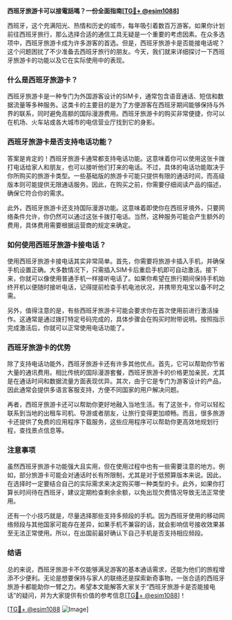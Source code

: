 **西班牙旅游卡可以接電話嗎？一份全面指南[[TG💪+ @esim1088](https://t.me/s/esim1088)]**

西班牙，这个充满阳光、热情和历史的城市，每年吸引着数百万游客。如果你计划前往西班牙旅行，那么选择合适的通信工具无疑是一个重要的考虑因素。在众多选项中，西班牙旅游卡成为许多游客的首选。但是，西班牙旅游卡是否能接电话呢？这个问题困扰了不少准备去西班牙旅行的朋友。今天，我们就来详细探讨一下西班牙旅游卡的功能以及它在实际使用中的表现。

### 什么是西班牙旅游卡？

西班牙旅游卡是一种专门为外国游客设计的SIM卡，通常包含语音通话、短信和数据流量等多种服务。这类卡的主要目的是为了方便游客在西班牙期间能够保持与外界的联系，同时避免高额的国际漫游费用。西班牙旅游卡的购买非常便捷，你可以在机场、火车站或各大城市的电信营业厅找到它的身影。

### 西班牙旅游卡是否支持电话功能？

答案是肯定的！西班牙旅游卡通常都支持电话功能。这意味着你可以使用这张卡拨打电话给家人和朋友，也可以接听他们打来的电话。不过，具体的电话功能取决于你所购买的旅游卡类型。一些基础版的旅游卡可能只提供有限的通话时间，而高级版本则可能提供无限通话服务。因此，在购买之前，你需要仔细阅读产品的描述，确保它符合你的需求。

此外，西班牙旅游卡还支持国际漫游功能。这意味着即使你在西班牙境外，只要网络条件允许，你仍然可以通过这张卡拨打电话。当然，这种服务可能会产生额外的费用，具体费用需要根据运营商的规定来确定。

### 如何使用西班牙旅游卡接电话？

使用西班牙旅游卡接电话其实非常简单。首先，你需要将旅游卡插入手机，并确保手机设置正确。大多数情况下，只需插入SIM卡后重启手机即可自动激活。接下来，你就可以像使用普通手机一样接听电话了。如果你希望在旅行期间保持手机始终开机以便随时接听电话，记得提前检查手机电池状况，并携带充电宝以备不时之需。

另外，值得注意的是，有些西班牙旅游卡可能会要求你在首次使用前进行激活操作。这通常是通过拨打特定号码完成的，具体步骤会在购买时附带说明。按照指示完成激活后，你就可以正常使用电话功能了。

### 西班牙旅游卡的优势

除了支持电话功能外，西班牙旅游卡还有许多其他优点。首先，它可以帮助你节省大量的通讯费用。相比传统的国际漫游套餐，西班牙旅游卡的价格更加亲民，尤其是在通话时间和数据流量方面表现优异。其次，由于它是专门为游客设计的产品，因此通常会提供多语言客服支持，方便不同国家的用户解决问题。

再者，西班牙旅游卡还可以帮助你更好地融入当地生活。有了这张卡，你可以轻松联系到当地的出租车司机、导游或者朋友，让旅行变得更加顺畅。而且，很多旅游卡还提供了免费的应用程序下载服务，这些应用程序可以帮助你更高效地规划行程，查找景点信息等。

### 注意事项

虽然西班牙旅游卡功能强大且实用，但在使用过程中也有一些需要注意的地方。例如，部分旅游卡可能会对通话时长有所限制，尤其是对于低预算版本来说。因此，在选择时一定要结合自己的实际需求来决定购买哪一种类型的卡。此外，如果你打算长时间待在西班牙，建议定期检查剩余余额，以免出现欠费情况导致无法正常使用。

还有一个小技巧就是，尽量选择那些支持多频段的手机。因为西班牙使用的移动网络频段与其他国家可能存在差异，如果手机不兼容的话，就会影响信号接收效果甚至无法正常使用。所以，在出国前最好确认下自己手机是否支持相应频段。

### 结语

总的来说，西班牙旅游卡不仅能够满足游客的基本通话需求，还能为他们的旅程增添不少便利。无论是想要保持与家人的联络还是探索新奇事物，一张合适的西班牙旅游卡都能助你一臂之力。希望本文能解答大家关于“西班牙旅游卡是否能接电话”的疑问，并为大家提供有价值的参考信息[[TG💪+ @esim1088](https://t.me/s/esim1088)]！

[[TG💪+ @esim1088](https://t.me/s/esim1088) ![Image](https://i.postimg.cc/4NQfJmqS/Snipaste-2025-05-13-00-14-12.png)]